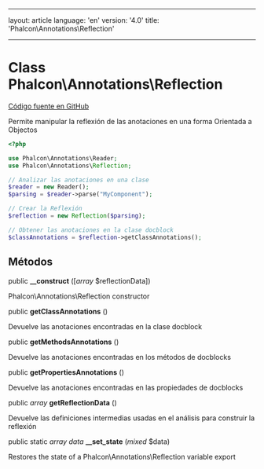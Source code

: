 * * *

layout: article language: 'en' version: '4.0' title: 'Phalcon\Annotations\Reflection'

* * *

# Class **Phalcon\Annotations\Reflection**

<a href="https://github.com/phalcon/cphalcon/tree/v4.0.0/phalcon/annotations/reflection.zep" class="btn btn-default btn-sm">Código fuente en GitHub</a>

Permite manipular la reflexión de las anotaciones en una forma Orientada a Objectos

```php
<?php

use Phalcon\Annotations\Reader;
use Phalcon\Annotations\Reflection;

// Analizar las anotaciones en una clase
$reader = new Reader();
$parsing = $reader->parse("MyComponent");

// Crear la Reflexión 
$reflection = new Reflection($parsing);

// Obtener las anotaciones en la clase docblock
$classAnnotations = $reflection->getClassAnnotations();

```

## Métodos

public **__construct** ([*array* $reflectionData])

Phalcon\Annotations\Reflection constructor

public **getClassAnnotations** ()

Devuelve las anotaciones encontradas en la clase docblock

public **getMethodsAnnotations** ()

Devuelve las anotaciones encontradas en los métodos de docblocks

public **getPropertiesAnnotations** ()

Devuelve las anotaciones encontradas en las propiedades de docblocks

public *array* **getReflectionData** ()

Devuelve las definiciones intermedias usadas en el análisis para construir la reflexión

public static *array data* **__set_state** (*mixed* $data)

Restores the state of a Phalcon\Annotations\Reflection variable export